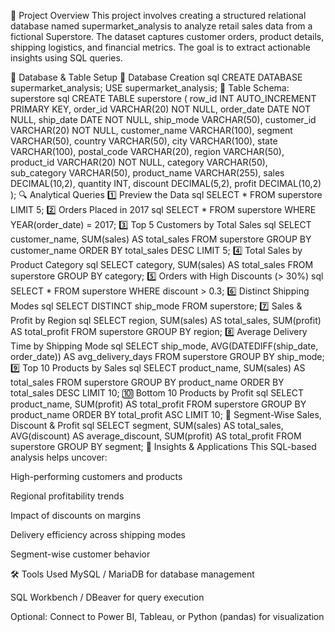 📁 Project Overview
This project involves creating a structured relational database named supermarket_analysis to analyze retail sales data from a fictional Superstore. The dataset captures customer orders, product details, shipping logistics, and financial metrics. The goal is to extract actionable insights using SQL queries.

🧱 Database & Table Setup
🔹 Database Creation
sql
CREATE DATABASE supermarket_analysis;
USE supermarket_analysis;
🔹 Table Schema: superstore
sql
CREATE TABLE superstore (
    row_id INT AUTO_INCREMENT PRIMARY KEY,
    order_id VARCHAR(20) NOT NULL,
    order_date DATE NOT NULL,
    ship_date DATE NOT NULL,
    ship_mode VARCHAR(50),
    customer_id VARCHAR(20) NOT NULL,
    customer_name VARCHAR(100),
    segment VARCHAR(50),
    country VARCHAR(50),
    city VARCHAR(100),
    state VARCHAR(100),
    postal_code VARCHAR(20),
    region VARCHAR(50),
    product_id VARCHAR(20) NOT NULL,
    category VARCHAR(50),
    sub_category VARCHAR(50),
    product_name VARCHAR(255),
    sales DECIMAL(10,2),
    quantity INT,
    discount DECIMAL(5,2),
    profit DECIMAL(10,2)
);
🔍 Analytical Queries
1️⃣ Preview the Data
sql
SELECT * FROM superstore LIMIT 5;
2️⃣ Orders Placed in 2017
sql
SELECT * 
FROM superstore 
WHERE YEAR(order_date) = 2017;
3️⃣ Top 5 Customers by Total Sales
sql
SELECT customer_name, SUM(sales) AS total_sales
FROM superstore
GROUP BY customer_name
ORDER BY total_sales DESC
LIMIT 5;
4️⃣ Total Sales by Product Category
sql
SELECT category, SUM(sales) AS total_sales
FROM superstore
GROUP BY category;
5️⃣ Orders with High Discounts (> 30%)
sql
SELECT * 
FROM superstore 
WHERE discount > 0.3;
6️⃣ Distinct Shipping Modes
sql
SELECT DISTINCT ship_mode 
FROM superstore;
7️⃣ Sales & Profit by Region
sql
SELECT region, SUM(sales) AS total_sales, SUM(profit) AS total_profit
FROM superstore
GROUP BY region;
8️⃣ Average Delivery Time by Shipping Mode
sql
SELECT ship_mode, AVG(DATEDIFF(ship_date, order_date)) AS avg_delivery_days
FROM superstore
GROUP BY ship_mode;
9️⃣ Top 10 Products by Sales
sql
SELECT product_name, SUM(sales) AS total_sales
FROM superstore
GROUP BY product_name
ORDER BY total_sales DESC
LIMIT 10;
🔟 Bottom 10 Products by Profit
sql
SELECT product_name, SUM(profit) AS total_profit
FROM superstore
GROUP BY product_name
ORDER BY total_profit ASC
LIMIT 10;
🔹 Segment-Wise Sales, Discount & Profit
sql
SELECT segment, 
       SUM(sales) AS total_sales, 
       AVG(discount) AS average_discount, 
       SUM(profit) AS total_profit
FROM superstore
GROUP BY segment;
📌 Insights & Applications
This SQL-based analysis helps uncover:

High-performing customers and products

Regional profitability trends

Impact of discounts on margins

Delivery efficiency across shipping modes

Segment-wise customer behavior

🛠️ Tools Used
MySQL / MariaDB for database management

SQL Workbench / DBeaver for query execution

Optional: Connect to Power BI, Tableau, or Python (pandas) for visualization
